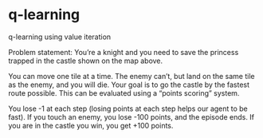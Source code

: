 # q-learning
q-learning using value iteration

Problem statement:
You’re a knight and you need to save the princess trapped in the castle shown on the map above.

You can move one tile at a time. The enemy can’t, but land on the same tile as the enemy, and you will die. Your goal is to go the castle by the fastest route possible. This can be evaluated using a “points scoring” system.

You lose -1 at each step (losing points at each step helps our agent to be fast).
If you touch an enemy, you lose -100 points, and the episode ends.
If you are in the castle you win, you get +100 points.
